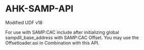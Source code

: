 # AHK-SAMP-API
Modified UDF v18

For use with SAMP:CAC include after initializing global sampdll_base_address with SAMP:CAC Offset.
You may use the Offsetloader.asi in Combination with this API.
